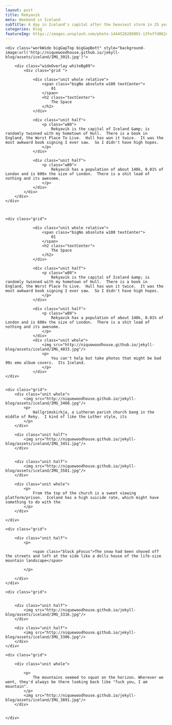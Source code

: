 ```yaml
---
layout: post
title: Rekyavik
meta: Weekend in Iceland
subTitle: A day in Iceland's capital after the heaviest storm in 25 years
categories: blog
featureImg: https://images.unsplash.com/photo-1444526288091-13feffd062e3?crop=entropy&fit=crop&fm=jpg&h=1200&ixjsv=2.1.0&ixlib=rb-0.3.5&q=80&w=2300
---
```



<div class="wider">

	<div class="workWide bigGapTop bigGapBott" style="background-image:url('http://niquewoodhouse.github.io/jekyll-blog/assets/iceland/IMG_3915.jpg')"> 

		<div class="wideOverlay whiteBg09">
			<div class="grid ">

			 	<div class="unit whole relative">
			 		<span class="bigNo absolute w100 textCenter">
			 			01
			 		</span>		 		
			 		<h2 class="textCenter">
			 			The Space
			 		</h2>
			 	</div>

				<div class="unit half">		
			 		<p class="w80">
			 			Rekyavik is the capital of Iceland &amp; is randomly twinned with my hometown of Hull.  There is a book in England, the Worst Place To Live.  Hull has won it twice.  It was the most awkward book signing I ever saw.  So I didn't have high hopes.
			 		</p> 			 	
				</div>	

				<div class="unit half">		
			 		<p class="w80">
			 			Rekyavik has a population of about 140k, 0.01% of London and is 600x the size of London.  There is a shit load of nothing and its awesome.
			 		</p> 			 	
				</div>	
			</div>
		</div>
	</div>



	<div class="grid">

			 	<div class="unit whole relative">
			 		<span class="bigNo absolute w100 textCenter">
			 			01
			 		</span>		 		
			 		<h2 class="textCenter">
			 			The Space
			 		</h2>
			 	</div>

				<div class="unit half">		
			 		<p class="w80">
			 			Rekyavik is the capital of Iceland &amp; is randomly twinned with my hometown of Hull.  There is a book in England, the Worst Place To Live.  Hull has won it twice.  It was the most awkward book signing I ever saw.  So I didn't have high hopes.
			 		</p> 			 	
				</div>	

				<div class="unit half">		
			 		<p class="w80">
			 			Rekyavik has a population of about 140k, 0.01% of London and is 600x the size of London.  There is a shit load of nothing and its awesome.
			 		</p> 			 	
				</div>	
				<div class="unit whole">
					<img src="http://niquewoodhouse.github.io/jekyll-blog/assets/iceland/IMG_4033.jpg"/>
					<p>
						You can't help but take photos that might be bad 90s emo album covers.  Its Iceland.
					</p>					
				</div>	
	</div>


	<div class="grid">
		<div class="unit whole">
			<img src="http://niquewoodhouse.github.io/jekyll-blog/assets/iceland/IMG_3460.jpg"/>
			<p>
				Hallgrímskirkja, a Lutheran parish church bang in the middle of Reky.  I kind of like the Luther style, its 
			</p>
		</div>

		<div class="unit half">
			<img src="http://niquewoodhouse.github.io/jekyll-blog/assets/iceland/IMG_3451.jpg"/>		
		</div>		


		<div class="unit half">
			<img src="http://niquewoodhouse.github.io/jekyll-blog/assets/iceland/IMG_3581.jpg"/>		
		</div>		

		<div class="unit whole">
			<p>
				From the top of the church is a sweet viewing platform/prison.  Iceland has a high suicide rate, which might have something to do with the 
			</p>	
		</div>		

	</div>

	<div class="grid">

		<div class="unit half">
			<p>

				<span class="block pFocus">The snow had been shoved off the streets and left at the side like a dolls house of the life-size mountain landscape</span>  
				
			</p>

		</div>	
	</div>

	<div class="grid">


		<div class="unit half">
			<img src="http://niquewoodhouse.github.io/jekyll-blog/assets/iceland/IMG_3316.jpg"/>
		</div>

		<div class="unit half">
			<img src="http://niquewoodhouse.github.io/jekyll-blog/assets/iceland/IMG_3306.jpg"/>
		</div>	
	</div>

	<div class="grid">

		<div class="unit whole">
	
			<p>
				The mountains seemed to squat on the horizon. Wherever we went, they'd always be there looking back like "fuck you, I am mountain". 
			</p>
			<img src="http://niquewoodhouse.github.io/jekyll-blog/assets/iceland/IMG_3891.jpg"/>
		</div>


	</div>








</div>